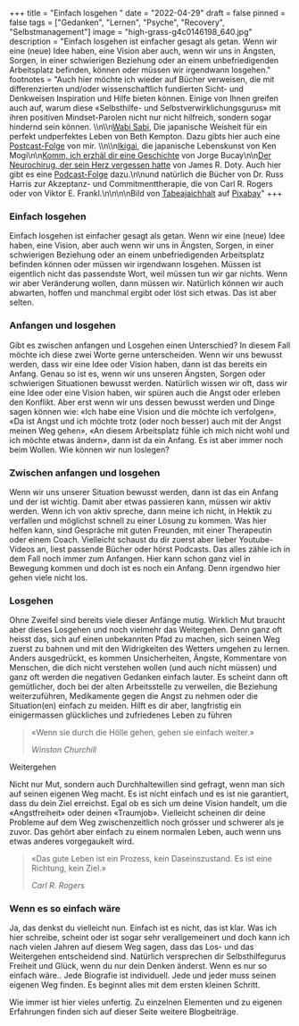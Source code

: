 +++
title = "Einfach losgehen "
date = "2022-04-29"
draft = false
pinned = false
tags = ["Gedanken", "Lernen", "Psyche", "Recovery", "Selbstmanagement"]
image = "high-grass-g4c0146198_640.jpg"
description = "Einfach losgehen ist einfacher gesagt als getan. Wenn wir eine (neue) Idee haben, eine Vision aber auch, wenn wir uns in Ängsten, Sorgen, in einer schwierigen Beziehung oder an einem unbefriedigenden Arbeitsplatz befinden, können oder müssen wir irgendwann losgehen."
footnotes = "Auch hier möchte ich wieder auf Bücher verweisen, die mit differenzierten und/oder wissenschaftlich fundierten Sicht- und Denkweisen Inspiration und Hilfe bieten können. Einige von Ihnen greifen auch auf, warum diese «Selbsthilfe- und Selbstverwirklichungsgurus» mit ihren positiven Mindset-Parolen nicht nur nicht hilfreich, sondern sogar hindernd sein können. \\\n\\\n[Wabi Sabi](https://www.exlibris.ch/de/buecher-buch/deutschsprachige-buecher/beth-kempton/wabi-sabi/id/9783431041194?gclid=CjwKCAjw9qiTBhBbEiwAp-GE0Z5wmlaBbSeAeY8teIsFN_SCByCEVG_qZ1rpDZ5GD9kNfLGhV2bVXxoC3-8QAvD_BwE&gclsrc=aw.ds), Die japanische Weisheit für ein perfekt undperfektes Leben von Beth Kempton. Dazu gibts hier auch eine [Postcast-Folge](https://entwicklungsfreiraum.podigee.io/4-wabi-sabi) von mir. \\\n\\\n[Ikigai](https://www.bensblog.ch/ikigai-schon-wieder/), die japanische Lebenskunst von Ken Mogi\n\n[Komm, ich erzhäl dir eine Geschichte](https://www.exlibris.ch/de/suche/?q=komm%20ich%20erzähl%20dir%20eine%20geschichte&Kategorie=Bücher%3EBücher%20Deutsch) von Jorge Bucay\n\n[Der Neurochirug, der sein Herz vergessen hatte](https://www.exlibris.ch/de/buecher-buch/deutschsprachige-buecher/james-r-doty/der-neurochirurg-der-sein-herz-vergessen-hatte/id/9783958031104?gclid=CjwKCAjw9qiTBhBbEiwAp-GE0ZpXVjDvCMpxRKUGC5g_VETflN2nabaOS_9Z2-WNaxUksD4T30T-BBoCplAQAvD_BwE&gclsrc=aw.ds) von James R. Doty. Auch hier gibt es eine [Podcast-Folge](https://entwicklungsfreiraum.podigee.io/31-neue-episode#t=2) dazu.\n\nund natürlich die Bücher von Dr. Russ Harris zur Akzeptanz- und Commitmenttherapie, die von Carl R. Rogers oder von Viktor E. Frankl.\n\n\n\nBild von [Tabeajaichhalt](https://pixabay.com/de/users/tabeajaichhalt-745002/?utm_source=link-attribution&utm_medium=referral&utm_campaign=image&utm_content=1504289) auf [Pixabay](https://pixabay.com/de/?utm_source=link-attribution&utm_medium=referral&utm_campaign=image&utm_content=1504289)"
+++
### Einfach losgehen

Einfach losgehen ist einfacher gesagt als getan. Wenn wir eine (neue) Idee haben, eine Vision, aber auch wenn wir uns in Ängsten, Sorgen, in einer schwierigen Beziehung oder an einem unbefriedigenden Arbeitsplatz befinden können oder müssen wir irgendwann losgehen. Müssen ist eigentlich nicht das passendste Wort, weil müssen tun wir gar nichts. Wenn wir aber Veränderung wollen, dann müssen wir. Natürlich können wir auch abwarten, hoffen und manchmal ergibt oder löst sich etwas. Das ist aber selten.

### Anfangen und losgehen

Gibt es zwischen anfangen und Losgehen einen Unterschied? In diesem Fall möchte ich diese zwei Worte gerne unterscheiden. Wenn wir uns bewusst werden, dass wir eine Idee oder Vision haben, dann ist das bereits ein Anfang. Genau so ist es, wenn wir uns unseren Ängsten, Sorgen oder schwierigen Situationen bewusst werden. Natürlich wissen wir oft, dass wir eine Idee oder eine Vision haben, wir spüren auch die Angst oder erleben den Konflikt. Aber erst wenn wir uns dessen bewusst werden und Dinge sagen können wie: «Ich habe eine Vision und die möchte ich verfolgen», «Da ist Angst und ich möchte trotz (oder noch besser) auch mit der Angst meinen Weg gehen», «An diesem Arbeitsplatz fühle ich mich nicht wohl und ich möchte etwas ändern», dann ist da ein Anfang. Es ist aber immer noch beim Wollen. Wie können wir nun loslegen?

### Zwischen anfangen und losgehen

Wenn wir uns unserer Situation bewusst werden, dann ist das ein Anfang und der ist wichtig. Damit aber etwas passieren kann, müssen wir aktiv werden. Wenn ich von aktiv spreche, dann meine ich nicht, in Hektik zu verfallen und möglichst schnell zu einer Lösung zu kommen. Was hier helfen kann, sind Gespräche mit guten Freunden, mit einer Therapeutin oder einem Coach. Vielleicht schaust du dir zuerst aber lieber Youtube-Videos an, liest passende Bücher oder hörst Podcasts. Das alles zähle ich in dem Fall noch immer zum Anfangen. Hier kann schon ganz viel in Bewegung kommen und doch ist es noch ein Anfang. Denn irgendwo hier gehen viele nicht los.

### Losgehen

Ohne Zweifel sind bereits viele dieser Anfänge mutig. Wirklich Mut braucht aber dieses Losgehen und noch vielmehr das Weitergehen. Denn ganz oft heisst das, sich auf einen unbekannten Pfad zu machen, sich seinen Weg zuerst zu bahnen und mit den Widrigkeiten des Wetters umgehen zu lernen. Anders ausgedrückt, es kommen Unsicherheiten, Ängste, Kommentare von Menschen, die dich nicht verstehen wollen (und auch nicht müssen) und ganz oft werden die negativen Gedanken einfach lauter. Es scheint dann oft gemütlicher, doch bei der alten Arbeitsstelle zu verweilen, die Beziehung weiterzuführen, Medikamente gegen die Angst zu nehmen oder die Situation(en) einfach zu meiden. Hilft es dir aber, langfristig ein einigermassen glückliches und zufriedenes Leben zu führen

> «Wenn sie durch die Hölle gehen, gehen sie einfach weiter.»
>
> *Winston Churchill*

Weitergehen

Nicht nur Mut, sondern auch Durchhaltewillen sind gefragt, wenn man sich auf seinen eigenen Weg macht. Es ist nicht einfach und es ist nie garantiert, dass du dein Ziel erreichst. Egal ob es sich um deine Vision handelt, um die «Angstfreiheit» oder deinen «Traumjob». Vielleicht scheinen dir deine Probleme auf dem Weg zwischenzeitlich noch grösser und schwerer als je zuvor. Das gehört aber einfach zu einem normalen Leben, auch wenn uns etwas anderes vorgegaukelt wird.

> «Das gute Leben ist ein Prozess, kein Daseinszustand. Es ist eine Richtung, kein Ziel.»
>
> *Carl R. Rogers*

### Wenn es so einfach wäre

Ja, das denkst du vielleicht nun. Einfach ist es nicht, das ist klar. Was ich hier schreibe, scheint oder ist sogar sehr verallgemeinert und doch kann ich nach vielen Jahren auf diesem Weg sagen, dass das Los- und das Weitergehen entscheidend sind. Natürlich versprechen dir Selbsthilfegurus Freiheit und Glück, wenn du nur dein Denken änderst. Wenn es nur so einfach wäre.. Jede Biografie ist individuell. Jede und jeder muss seinen eigenen Weg finden. Es beginnt alles mit dem ersten kleinen Schritt.

Wie immer ist hier vieles unfertig. Zu einzelnen Elementen und zu eigenen Erfahrungen finden sich auf dieser Seite weitere Blogbeiträge.